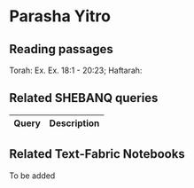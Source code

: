 # Parasha Yitro

## Reading passages

Torah: Ex. Ex. 18:1 - 20:23; Haftarah: 

## Related SHEBANQ queries

Query | Description
--- | ---


## Related Text-Fabric Notebooks

To be added
